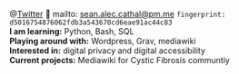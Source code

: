 @[Twitter](https://twitter.com/Fachpatient) 📮 mailto: sean.alec.cathal@pm.me `fingerprint: d5016754876062fdb3a543670cd6eae91ac44c83`<br>
**I am learning:** Python, Bash, SQL<br>
**Playing around with:** Wordpress, Grav, mediawiki<br>
**Interested in:** digital privacy and digital accessibility<br>
**Current projects:** Mediawiki for Cystic Fibrosis communtiy 

